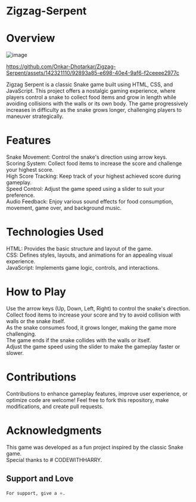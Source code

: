 # Zigzag-Serpent
# Overview
![image](https://github.com/Onkar-Dhotarkar/Zigzag-Serpent/assets/142321110/83b0fdf0-e754-4698-8512-500f81d62db4)

https://github.com/Onkar-Dhotarkar/Zigzag-Serpent/assets/142321110/92893a85-e698-40e4-9af6-f2ceeee2977c

 Zigzag Serpent is a classic Snake game built using HTML, CSS, and JavaScript. This project offers a nostalgic gaming experience, where players control a snake to collect food items and grow in length while avoiding collisions with the walls or its own body. The game progressively increases in difficulty as the snake grows longer, challenging players to maneuver strategically.

# Features
Snake Movement: Control the snake's direction using arrow keys.<br>
Scoring System: Collect food items to increase the score and challenge your highest score.<br>
High Score Tracking: Keep track of your highest achieved score during gameplay.<br>
Speed Control: Adjust the game speed using a slider to suit your preference.<br>
Audio Feedback: Enjoy various sound effects for food consumption, movement, game over, and background music.<br>

# Technologies Used
HTML: Provides the basic structure and layout of the game.<br>
CSS: Defines styles, layouts, and animations for an appealing visual experience.<br>
JavaScript: Implements game logic, controls, and interactions.

# How to Play
Use the arrow keys (Up, Down, Left, Right) to control the snake's direction.<br>
Collect food items to increase your score and try to avoid collision with walls or the snake itself.<br>
As the snake consumes food, it grows longer, making the game more challenging.<br>
The game ends if the snake collides with the walls or itself.<br>
Adjust the game speed using the slider to make the gameplay faster or slower.<br>

# Contributions
Contributions to enhance gameplay features, improve user experience, or optimize code are welcome! Feel free to fork this repository, make modifications, and create pull requests.

# Acknowledgments
This game was developed as a fun project inspired by the classic Snake game.<br>
Special thanks to # CODEWITHHARRY.

## Support and Love
`For support, give a ⭐️.`
